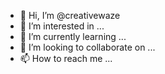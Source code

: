 - 👋 Hi, I’m @creativewaze
- 👀 I’m interested in ...
- 🌱 I’m currently learning ...
- 💞️ I’m looking to collaborate on ...
- 📫 How to reach me ...

<!---
creativewaze/creativewaze is a ✨ special ✨ repository because its `README.md` (this file) appears on your GitHub profile.
You can click the Preview link to take a look at your changes.
--->
